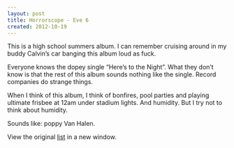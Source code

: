 ```yaml
---
layout: post
title: Horrorscope - Eve 6
created: 2012-10-19
---
```


This is a high school summers album. I can remember cruising around in
my buddy Calvin’s car banging this album loud as fuck.

Everyone knows the dopey single “Here’s to the Night”. What they don’t
know is that the rest of this album sounds nothing like the single.
Record companies do strange things.

When I think of this album, I think of bonfires, pool parties and
playing ultimate frisbee at 12am under stadium lights. And humidity. But
I try not to think about humidity.

Sounds like: poppy Van Halen.

View the original
[list](https://docs.google.com/spreadsheet/pub?key=0ArDppihwaWa6dFdaeV9pOXNTeERqbWVFTFp5bWFuNmc&output=html) in a
new window.
